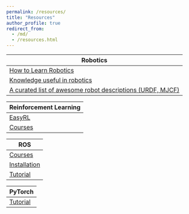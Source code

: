```yaml
---
permalink: /resources/
title: "Resources"
author_profile: true
redirect_from: 
  - /md/
  - /resources.html
---
```

   
<!-- ## Robotics
  [Knowledge useful in robotics](https://scaron.info/category/robotics.html)

  [A curated list of awesome robot descriptions (URDF, MJCF)](https://github.com/robot-descriptions/awesome-robot-descriptions)

## Reinforcement Learning
  [EasyRL](https://datawhalechina.github.io/easy-rl/#/)

## ROS
  [Courses](https://www.bilibili.com/video/BV1zt411G7Vn?p=1)

  [Installation](https://github.com/fishros/install) -->


| Robotics            |
| --------        |
| [How to Learn Robotics](https://qiu6401.gitbook.io/how-to-learn-robotics) |
| [Knowledge useful in robotics](https://scaron.info/category/robotics.html)   |
| [A curated list of awesome robot descriptions (URDF, MJCF)](https://github.com/robot-descriptions/awesome-robot-descriptions)    |


| Reinforcement Learning            |
| --------         |
| [EasyRL](https://datawhalechina.github.io/easy-rl/#/)    |
| [Courses](https://www.bilibili.com/video/BV125411y7hr?p=1) |


| ROS            |
| --------      |
| [Courses](https://www.bilibili.com/video/BV1zt411G7Vn?p=1)    |
| [Installation](https://github.com/fishros/install)    |
| [Tutorial](https://songapore.gitbook.io/ros-tutorials)|


| PyTorch            |
| --------      |
| [Tutorial](https://pytorch123.com/)    |
